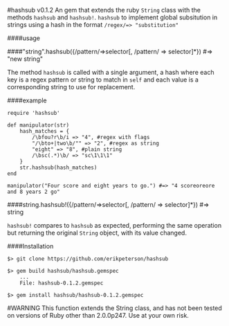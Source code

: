 #hashsub v0.1.2
An gem that extends the ruby `String` class with the methods `hashsub` and `hashsub!`. `hashsub` to implement global subsitution in strings using a hash in the format `/regex/=> "substitution"`  


####usage  




####"string".hashsub({/pattern/=>selector[, /pattern/ => selector]*}) #=> "new string"

The method `hashsub` is called with a single argument, a hash where each key is a regex pattern or string to match in `self` and each value is a corresponding string to use for replacement.  




####example


```
require 'hashsub'

def manipulator(str)
	hash_matches = {
		/\bfou?r\b/i => "4", #regex with flags
		"/\bto+|two\b/"" => "2", #regex as string
		"eight" => "8", #plain string
		/\bsc(.*)\b/ => "sc\1\1\1"
	}
	str.hashsub(hash_matches)
end

manipulator("Four score and eight years to go.") #=> "4 scoreoreore and 8 years 2 go"

```  




####string.hashsub!({/pattern/=>selector[, /pattern/ => selector]*}) #=> string

`hashsub!` compares to `hashsub` as expected, performing the same operation but returning the original `String` object, with its value changed.  





####Installation


`$> git clone https://github.com/erikpeterson/hashsub`

```
$> gem build hashsub/hashsub.gemspec
	...
	File: hashsub-0.1.2.gemspec
```

`$> gem install hashsub/hashsub-0.1.2.gemspec`  





#WARNING
This function extends the String class, and has not been tested on versions of Ruby other than 2.0.0p247. Use at your own risk.